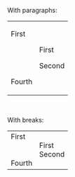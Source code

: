 With paragraphs:
<table><tbody><tr><td><p>First</p><p><br></p><p><br></p><p>Fourth</p></td><td><p>First</p><p>Second</p></td></tr></tbody></table>

<br>

With breaks:
<table><tbody><tr><td>First<br><br><br>Fourth</td><td>First<br>Second</td></tr></tbody></table>
